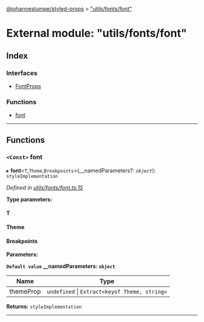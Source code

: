 [@johanneslumpe/styled-props](../README.md) > ["utils/fonts/font"](../modules/_utils_fonts_font_.md)

# External module: "utils/fonts/font"

## Index

### Interfaces

* [FontProps](../interfaces/_utils_fonts_font_.fontprops.md)

### Functions

* [font](_utils_fonts_font_.md#font)

---

## Functions

<a id="font"></a>

### `<Const>` font

▸ **font**<`T`,`Theme`,`Breakpoints`>(__namedParameters?: *`object`*): `styleImplementation`

*Defined in [utils/fonts/font.ts:15](https://github.com/johanneslumpe/styled-props/blob/8e709f1/src/utils/fonts/font.ts#L15)*

**Type parameters:**

#### T 
#### Theme 
#### Breakpoints 
**Parameters:**

**`Default value` __namedParameters: `object`**

| Name | Type |
| ------ | ------ |
| themeProp | `undefined` \| `Extract<keyof Theme, string>` |

**Returns:** `styleImplementation`

___


